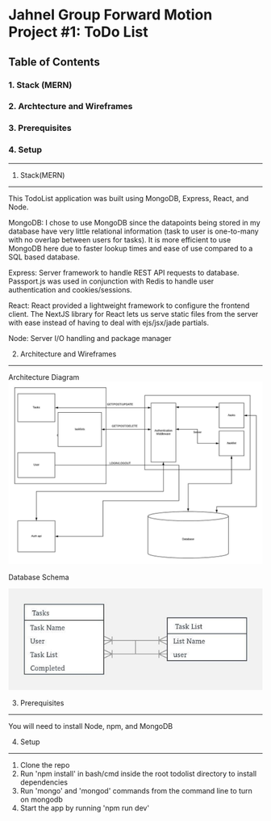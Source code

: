 Jahnel Group Forward Motion Project #1: ToDo List
====================
Table of Contents
---------------------
### 1. Stack (MERN)
### 2. Archtecture and Wireframes
### 3. Prerequisites
### 4. Setup
------------------------

1. Stack(MERN)
---------------

This TodoList application was built using MongoDB, Express, React, and Node.

MongoDB: I chose to use MongoDB since the datapoints being stored in my database have very little relational information (task to user is one-to-many with no overlap between users for tasks). It is more efficient to use MongoDB here due to faster lookup times and ease of use compared to a SQL based database.

Express: Server framework to handle REST API requests to database. Passport.js was used in conjunction with Redis to handle user authentication and cookies/sessions.

React: React provided a lightweight framework to configure the frontend client. The NextJS library for React lets us serve static files from the server with ease instead of having to deal with ejs/jsx/jade partials.

Node: Server I/O handling and package manager

2. Architecture and Wireframes
------------------------------------

Architecture Diagram
![App Architecture Diagram](/images/archdi.jpeg)

Database Schema



![Database Schema](/images/dbschema.jpeg)

3. Prerequisites
-------------

You will need to install Node, npm, and MongoDB

4. Setup
-----------------

1. Clone the repo
2. Run 'npm install' in bash/cmd inside the root todolist directory to install dependencies
3. Run 'mongo' and 'mongod' commands from the command line to turn on mongodb
5. Start the app by running 'npm run dev'
